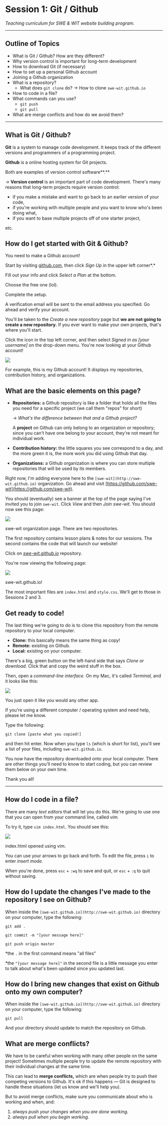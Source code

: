 # Session 1: Git / Github

*Teaching curriculum for SWE & WIT website building program.*

---

## Outline of Topics

- What is Git / Github? How are they different?
- Why version control is important for long-term development
- How to download Git (if necessary)
- How to set up a personal Github account
- Joining a Github organization
- What is a repository?
    - What does `git clone` do? → How to clone `swe-wit.github.io`
- How to code in a file?
- What commands can you use?
    - `git push`
    - `git pull`
- What are merge conflicts and how do we avoid them?

---

## What is Git / Github?

**Git** is a system to manage code development. It keeps track of the different versions and programmers of a programming project.

**Github** is a online hosting system for Git projects. 

Both are examples of version control software**.** 

→ **Version control** is an important part of code development. There's many reasons that long-term projects require version control:

- if you make a mistake and want to go back to an earlier version of your code,
- if you're working with multiple people and you want to know who's been doing what,
- if you want to base multiple projects off of one starter project,

etc. 

## How do I get started with Git & Github?

You need to make a Github account!

Start by visiting [github.com](https://github.com), then click *Sign Up* in the upper left corner*.*  

Fill out your info and click *Select a Plan* at the bottom. 

Choose the free one (lol). 

Complete the setup. 

A verification email will be sent to the email address you specified. Go ahead and verify your account.

You'll be taken to the *Create a new repository* page but **we are not going to create a new repository.** If you ever want to make your own projects, that's where you'll start. 

Click the icon in the top left corner, and then select *Signed in as [your username]* on the drop-down menu. You're now looking at your Github account!

![](mygithub-7d20d14e-ef4f-414f-a502-b2cb001b954a.png)

For example, this is my Github account! It displays my repositories, contribution history, and organizations. 

## What are the basic elements on this page?

- **Repositories:** a Github repository is like a folder that holds all the files you need for a specific project (we call them "repos" for short)

    → *What's the difference between that and a Github project?*

    A **project** on Github can only belong to an organization or repository; since you can't have one belong to your account, they're not meant for individual work.

- **Contribution history:** the little squares you see correspond to a day, and the more green it is, the more work you did using Github that day.
- **Organizations:** a Github organization is where you can store multiple repositories that will be used by its members.

Right now, I'm adding everyone here to the `[swe-wit](http://swe-wit.github.io)` organization. Go ahead and visit [https://github.com/swe-wit](https://github.com/swe-wit).

You should (eventually) see a banner at the top of the page saying I've invited you to join `swe-wit`. Click *View* and then *Join swe-wit.* You should now see this page:

![](swe-wit-e87fb42f-47ea-4575-bf4d-0dad3e125c91.png)

swe-wit organization page. There are two repositories.

The first repository contains lesson plans & notes for our sessions. The second contains the code that will launch our website! 

Click on *[swe-wit.github.io](https://github.com/swe-wit/swe-wit.github.io)* repository.

You're now viewing the following page:

![](repo-4cb86ed1-e0e2-4094-ab30-cc4b96704459.png)

swe-wit.github.io!

The most important files are `index.html` and `style.css`. We'll get to those in Sessions 2 and 3. 

## Get ready to code!

The last thing we're going to do is to clone this repository from the remote repository to your local computer. 

- **Clone:** this basically means the same thing as copy!
- **Remote:** existing on Github.
- **Local:** existing on your computer.

There's a big, green button on the left-hand side that says *Clone or download.* Click that and copy the weird stuff in the box. 

Then, open a *command-line interface.* On my Mac, it's called *Terminal,* and it looks like this:

![](terminal-9fdaaf25-ac5e-4ced-9383-e1641de6ce41.png)

You just open it like you would any other app.

If you're using a different computer / operating system and need help, please let me know.

Type the following:

`git clone [paste what you copied!]`

and then hit enter. Now when you type `ls` (which is short for list), you'll see a list of your files, including `swe-wit.github.io`.

You now have the repository downloaded onto your local computer. There are other things you'll need to know to start coding, but you can review them below on your own time. 

Thank you all!

---

## How do I code in a file?

There are many *text editors* that will let you do this. We're going to use one that you can open from your command line, called *vim.* 

To try it, type `vim index.html`. You should see this:

![](vim-18e17cbe-bdc6-4f11-8fdc-a939f420c45f.png)

index.html opened using vim. 

You can use your arrows to go back and forth. To edit the file, press `i` to enter *insert mode.* 

When you're done, press `esc` + `:wq` to save and quit, or `esc` + `:q` to quit without saving.

## How do I update the changes I've made to the repository I see on Github?

When inside the `[swe-wit.github.io](http://swe-wit.github.io)` directory on your computer, type the following:

`git add .`

`git commit -m "[your message here]"`

`git push origin master`

*the `.` in the first command means "all files"

*the `"[your message here]"` in the second file is a little message you enter to talk about what's been updated since you updated last.

## How do I bring new changes that exist on Github onto my own computer?

When inside the `[swe-wit.github.io](http://swe-wit.github.io)` directory on your computer, type the following:

`git pull`

And your directory should update to match the repository on Github.

## What are merge conflicts?

We have to be careful when working with many other people on the same project! Sometimes multiple people try to update the remote repository with their individual changes at the same time. 

This can lead to **merge conflicts,** which are when people try to push their competing versions to Github. It's ok if this happens — Git is designed to handle these situations (let us know and we'll help you). 

But to avoid merge conflicts, make sure you communicate about who is working and when, and:

1. *always push your changes when you are done working.*
2. *always pull when you begin working.*